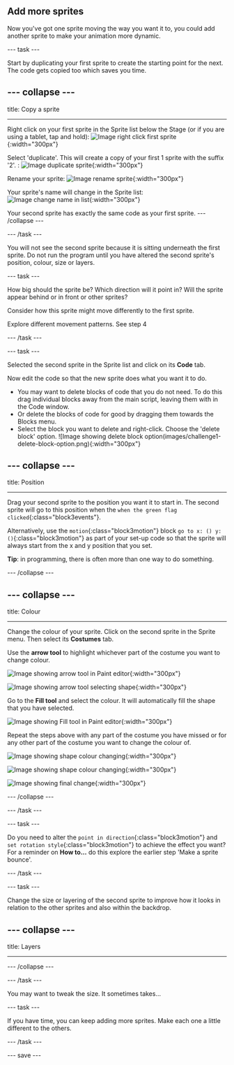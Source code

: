 ## Add more sprites
Now you've got one sprite moving the way you want it to, you could add another sprite to make your animation more dynamic. 

--- task ---

Start  by duplicating your first sprite to create the starting point for the next. The code gets copied too which saves you time.

--- collapse ---
---

title: Copy a sprite

---

Right click on your first sprite in the Sprite list below the Stage (or if you are using a tablet, tap and hold):
![Image right click first sprite](images/challenge1-right-click-sprite.png){:width="300px"}

Select 'duplicate'. This will create a copy of your first 1 sprite with the suffix '2'.
:
![Image duplicate sprite](images/challenge1-duplicate-sprite.png){:width="300px"}

Rename your sprite:
![Image rename sprite](images/challenge1-rename-sprite.png){:width="300px"}

Your sprite's name will change in the Sprite list:
![Image change name in list](images/challenge1-sprite-list.png){:width="300px"}

Your second sprite has exactly the same code as your first sprite. 
--- /collapse ---

--- /task ---

You will not see the second sprite because it is sitting underneath the first sprite. Do not run the program until you have altered the second sprite's position, colour, size or layers.

--- task ---

How big should the sprite be? 
Which direction will it point in?
Will the sprite appear behind or in front or other sprites?

Consider how this sprite might move differently to the first sprite. 

Explore different movement patterns. See step 4

--- /task ---

--- task ---

Selected the second sprite in the Sprite list and click on its **Code** tab.

Now edit the code so that the new sprite does what you want it to do. 
+ You may want to delete blocks of code that you do not need. To do this drag individual blocks away from the main script, leaving them with in the Code window. 
+ Or delete the blocks of code for good by dragging them towards the Blocks menu.
+ Select the block you want to delete and right-click. Choose the 'delete block' option.
![Image showing delete block option(images/challenge1-delete-block-option.png){:width="300px"}


--- collapse ---
---

title: Position

---

Drag your second sprite to the position you want it to start in.  The second sprite will go to this position when the `when the green flag clicked`{:class="block3events"}.

Alternatively, use the `motion`{:class="block3motion"} block `go to x: () y: ()`{:class="block3motion"} as part of your set-up code so that the sprite will always start from the x and y position that you set.

**Tip**: in programming, there is often more than one way to do something.

--- /collapse ---

--- collapse ---
---

title: Colour

---

Change  the colour of your sprite. Click on the second sprite in the Sprite menu. Then select its **Costumes** tab.

Use the **arrow tool** to highlight whichever part of the costume you want to change colour.

![Image showing arrow tool in Paint editor](images/challenge1-arrow-tool.png){:width="300px"}

![Image showing arrow tool selecting shape](images/challenge1-arrow-tool-selecting-shape.png){:width="300px"}

Go to the **Fill tool** and select the colour. It will automatically fill the shape that you have selected.

![Image showing Fill tool in Paint editor](images/challenge1-fill-tool.png){:width="300px"}

Repeat the steps above with any part of the costume you have missed or for any other part of the costume you want to change the colour of.

![Image showing shape colour changing](images/challenge1-select-another-shape.png){:width="300px"}

![Image showing shape colour changing](images/challenge1-change-shape-colour.png){:width="300px"}

![Image showing final change](images/challenge1-change-costume-colour.png){:width="300px"}


--- /collapse ---

--- /task ---

--- task ---

Do you need to alter the `point in direction`{:class="block3motion"} and `set rotation style`{:class="block3motion"} to achieve the effect you  want? For a reminder on **How to...** do this explore the earlier step 'Make a sprite bounce'.

--- /task ---

--- task ---

Change the size or layering of the second sprite to improve how it looks in relation to the other sprites and also within the backdrop.

--- collapse ---
---

title: Layers

---

--- /collapse ---

--- /task ---

You may want to tweak the size. It sometimes takes...

--- task ---

If you have time, you can keep adding more sprites. Make each one a little different to the others. 

--- /task ---

--- save ---
